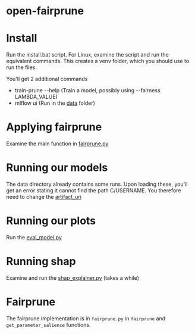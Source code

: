 # open-fairprune

# Install
Run the install.bat script. For Linux, examine the script and run the equivalent commands. This creates a venv folder, which you should use to run the files.

You'll get 2 additional commands
* train-prune --help (Train a model, possibly using --fairness LAMBDA_VALUE)
* mlflow ui (Run in the [data](./data/) folder)

# Applying fairprune
Examine the main function in [fairprune.py](.\src\open_fairprune\fairprune.py)

# Running our models
The data directory already contains some runs. Upon loading these, you'll get an error stating it cannot find the path C/USERNAME. You therefore need to change the [artifact_uri](.\data\mlruns\0\08a5ecfcb09b4ee9a9eaf8a1065198e0\meta.yaml)

# Running our plots
Run the [eval_model.py](.\src\open_fairprune\eval_model.py)

# Running shap
Examine and run the [shap_explainer.py](.\src\open_fairprune\shap_explainer.py) (takes a while)

# Fairprune
The fairprune implementation is in `fairprune.py` in `fairprune` and `get_parameter_salience` functions.